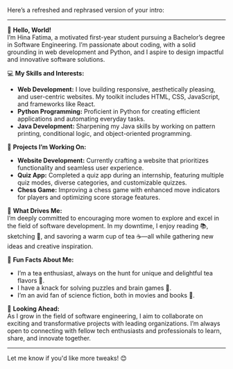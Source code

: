 Here’s a refreshed and rephrased version of your intro:  

---

👋 **Hello, World!**  
I’m Hina Fatima, a motivated first-year student pursuing a Bachelor’s degree in Software Engineering. I’m passionate about coding, with a solid grounding in web development and Python, and I aspire to design impactful and innovative software solutions.  

💻 **My Skills and Interests:**  
- **Web Development:** I love building responsive, aesthetically pleasing, and user-centric websites. My toolkit includes HTML, CSS, JavaScript, and frameworks like React.  
- **Python Programming:** Proficient in Python for creating efficient applications and automating everyday tasks.  
- **Java Development:** Sharpening my Java skills by working on pattern printing, conditional logic, and object-oriented programming.  

🔧 **Projects I’m Working On:**  
- **Website Development:** Currently crafting a website that prioritizes functionality and seamless user experience.  
- **Quiz App:** Completed a quiz app during an internship, featuring multiple quiz modes, diverse categories, and customizable quizzes.  
- **Chess Game:** Improving a chess game with enhanced move indicators for players and optimizing score storage features.  

🌟 **What Drives Me:**  
I’m deeply committed to encouraging more women to explore and excel in the field of software development. In my downtime, I enjoy reading 📚, sketching 🎨, and savoring a warm cup of tea ☕—all while gathering new ideas and creative inspiration.  

🌱 **Fun Facts About Me:**  
- I’m a tea enthusiast, always on the hunt for unique and delightful tea flavors 🍵.  
- I have a knack for solving puzzles and brain games 🧩.  
- I’m an avid fan of science fiction, both in movies and books 🚀.  

🚀 **Looking Ahead:**  
As I grow in the field of software engineering, I aim to collaborate on exciting and transformative projects with leading organizations. I’m always open to connecting with fellow tech enthusiasts and professionals to learn, share, and innovate together.  

--- 

Let me know if you'd like more tweaks! 😊
